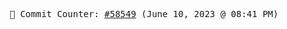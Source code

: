 <p align="center">
    <samp>
        📮 Commit Counter: <a href="https://github.com/Javascript-void0/Javascript-void0/commits/main">#58549</a> (June 10, 2023 @ 08:41 PM)
    </samp>
</p>